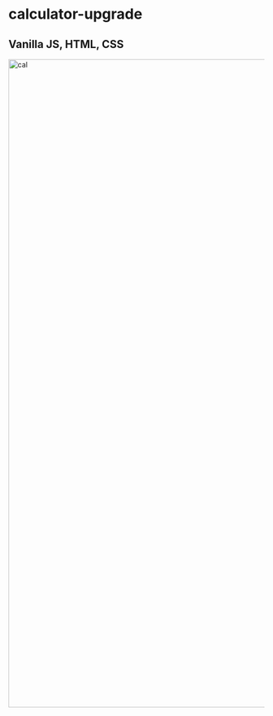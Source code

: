 # calculator-upgrade

## Vanilla JS, HTML, CSS

<img width="1276" alt="cal" src="https://user-images.githubusercontent.com/59107999/162939959-b41d73d4-da9b-4751-8a48-cc1825b91e77.png">
